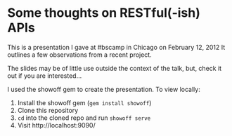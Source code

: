 # Some thoughts on RESTful(-ish) APIs

This is a presentation I gave at #bscamp in Chicago on February 12, 2012
It outlines a few observations from a recent project.

The slides may be of little use outside the context of the talk, but,
check it out if you are interested...


I used the showoff gem to create the presentation. To view locally:

1. Install the showoff gem (`gem install showoff`)
1. Clone this repository
1. `cd` into the cloned repo and run `showoff serve`
1. Visit http://localhost:9090/
